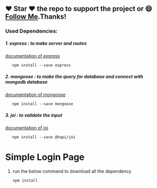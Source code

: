 #####
## :heart: Star :heart: the repo to support the project or :smile:[Follow Me](https://github.com/pedromassango).Thanks!
### Used Dependencies:
##### 1. express : to make server and routes
    
   [documentation of express](http://expressjs.com/)
      
       npm install --save express
       
##### 2. mongoose : to make the query for database and connect with mongodb database
    
   [documentation of mongoose](https://www.npmjs.com/package/mongoose)
      
       npm install --save mongoose
       
##### 3. joi : to validate the input
    
   [documentation of joi](https://www.npmjs.com/package/@hapi/joi)
      
       npm install --save @hapi/joi

      
  
  
# Simple Login Page
1. run the below command to download all the dependency

       npm install

